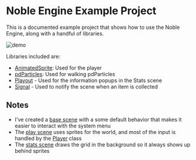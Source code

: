 # Noble Engine Example Project

This is a documented example project that shows how to use the Noble Engine, along with a handful of libraries.

![demo](demo.gif)

Libraries included are:

* [AnimatedSprite](https://github.com/Whitebrim/AnimatedSprite): Used for the player
* [pdParticles](https://github.com/PossiblyAxolotl/pdParticles): Used for walking pdParticles
* [Playout](https://github.com/potch/playout) - Used for the information popups in the Stats scene
* [Signal](https://github.com/DidierMalenfant/Signal) - Used to notify the scene when an item is collected

## Notes

* I've created a [base scene](source/scenes/BaseScene.lua) with a some default behavior that makes it easier to interact with the system menu
* The [play scene](source/scenes/Play.lua) uses sprites for the world, and most of the input is handled by the [Player](source/scripts/Player.lua) class
* The [stats scene](source/scenes/Stats.lua) draws the grid in the background so it always shows up behind sprites
